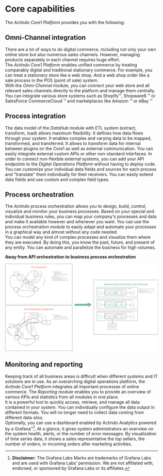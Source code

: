 # Core capabilities

The *Actindo Core1 Platform* provides you with the following:

## Omni-Channel integration

There are a lot of ways to do digital commerce, including not only your own online store but also numerous sales channels. 
However, managing products separately in each channel requires huge effort.   
The *Actindo Core1 Platform* enables unified commerce by treating comparably digital and traditional stationary commerce. 
For example, you can treat a stationary store like a web shop. And a web shop order like a sale process in the POS (point of sale) system.   
With the *Omni-Channel* module, you can connect your web store and all relevant sales channels directly to the platform and manage them centrally. 
You can integrate various store systems such as Shopify&trade;, Shopware6 &trade; or SalesForce CommerceCloud &trade; and marketplaces like Amazon &trade; or eBay &trade;

## Process integration 

The data model of the *DataHub* module with ETL system (extract, transform, load) allows maximum flexibility. 
It defines how data flows through your system. It enables complex and varying data to be mapped, transformed, and transferred. 
It allows to transform data for internal between plugins on the Core1 as well as external communication.
You can easily integrate external custom APIs or other non-standard interfaces. In order to connect non-flexible external systems, you can add your API endpoints to the *Digital Operations Platform* without having to deploy code.
You can customize your individual data fields and sources for each process and "translate" them individually for their receivers. 
You can easily extend data fields and use custom and complex field types.  

## Process orchestration

The *Actindo* process orchestration allows you to design, build, control, visualize and monitor your business processes. Based on your special and individual business rules, 
you can map your company's processes and data and make it available however and whenever you want. 
You can use the process orchestration module to easily adapt and automate your processes in a graphical way and almost without any code needed.  
You can model any kind of complex processes and visualize them where they are executed. By doing this, you know the past, future, and present of any entity.
You can automate and parallelize the business for high volumes.


**Away from API orchestration to business process orchestration**

![Business process orchestration](../../Assets/Screenshots/Core1Platform/BasicPhilosophy/BusinessProcessOrchestration2.png "[Business process orchestration]")   




## Monitoring and reporting

Keeping track of all business areas is difficult when different systems and IT solutions are in use. 
As an overarching digital operations platform, the *Actindo Core1 Platform* integrates all important processes of online commerce. 
The *Reporting* module enables you to provide an overview of various KPIs and statistics from all modules in one place.   
It is a powerful tool to quickly access, retrieve, and manage all data contained in your system. 
You can individually configure the data output in different formats. You will no longer need to collect data coming from different data silos.    
Optionally, you can use a dashboard enabled by Actindo Analytics powered by a Grafana&trade;[^1]. 
At a glance, it gives system administrators an overview on the system health, alerts, or the number of error messages. 
By visualization of time series data, it shows a sales representative the top sellers, the number of orders, or incoming orders after marketing activities.

[^1]: **Disclaimer:** The Grafana Labs Marks are trademarks of Grafana Labs and are used with Grafana Labs’ permission. We are not affiliated with, endorsed, or sponsored by Grafana Labs or its affiliates.

